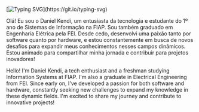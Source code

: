 [![Typing SVG](https://readme-typing-svg.demolab.com?font=Fira+Code&pause=1000&color=2C90F7&center=true&random=false&width=900&height=50&lines=Welcome+to+my+profile!)](https://git.io/typing-svg)

Olá! Eu sou o Daniel Kendi, um entusiasta da tecnologia e estudante do 1º ano de Sistemas de Informação na FIAP. 
Sou também graduado em Engenharia Elétrica pela FEI. Desde cedo, desenvolvi uma paixão tanto por software quanto por hardware, 
e estou constantemente em busca de novos desafios para expandir meus conhecimentos nesses campos dinâmicos. 
Estou animado para compartilhar minha jornada e contribuir para projetos inovadores!

Hello! I'm Daniel Kendi, a tech enthusiast and a freshman studying Information Systems at FIAP.
I'm also a graduate in Electrical Engineering from FEI. Since early on, I've developed a passion
for both software and hardware, constantly seeking new challenges to expand my knowledge in these dynamic fields.
I'm excited to share my journey and contribute to innovative projects!
